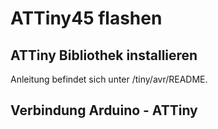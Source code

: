 # ATTiny45 flashen

## ATTiny Bibliothek installieren

Anleitung befindet sich unter /tiny/avr/README.

## Verbindung Arduino - ATTiny


